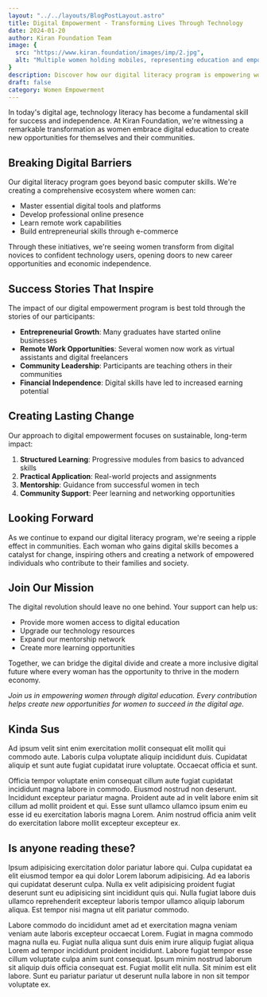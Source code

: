 ```yaml
---
layout: "../../layouts/BlogPostLayout.astro"
title: Digital Empowerment - Transforming Lives Through Technology
date: 2024-01-20
author: Kiran Foundation Team
image: {
  src: "https://www.kiran.foundation/images/imp/2.jpg",
  alt: "Multiple women holding mobiles, representing education and empowerment"
}
description: Discover how our digital literacy program is empowering women to become leaders in their communities through technology education.
draft: false
category: Women Empowerment
---
```


In today's digital age, technology literacy has become a fundamental skill for success and independence. At Kiran Foundation, we're witnessing a remarkable transformation as women embrace digital education to create new opportunities for themselves and their communities.

## Breaking Digital Barriers

Our digital literacy program goes beyond basic computer skills. We're creating a comprehensive ecosystem where women can:
- Master essential digital tools and platforms
- Develop professional online presence
- Learn remote work capabilities
- Build entrepreneurial skills through e-commerce

Through these initiatives, we're seeing women transform from digital novices to confident technology users, opening doors to new career opportunities and economic independence.

## Success Stories That Inspire

The impact of our digital empowerment program is best told through the stories of our participants:

- **Entrepreneurial Growth**: Many graduates have started online businesses
- **Remote Work Opportunities**: Several women now work as virtual assistants and digital freelancers
- **Community Leadership**: Participants are teaching others in their communities
- **Financial Independence**: Digital skills have led to increased earning potential

## Creating Lasting Change

Our approach to digital empowerment focuses on sustainable, long-term impact:

1. **Structured Learning**: Progressive modules from basics to advanced skills
2. **Practical Application**: Real-world projects and assignments
3. **Mentorship**: Guidance from successful women in tech
4. **Community Support**: Peer learning and networking opportunities

## Looking Forward

As we continue to expand our digital literacy program, we're seeing a ripple effect in communities. Each woman who gains digital skills becomes a catalyst for change, inspiring others and creating a network of empowered individuals who contribute to their families and society.

## Join Our Mission

The digital revolution should leave no one behind. Your support can help us:
- Provide more women access to digital education
- Upgrade our technology resources
- Expand our mentorship network
- Create more learning opportunities

Together, we can bridge the digital divide and create a more inclusive digital future where every woman has the opportunity to thrive in the modern economy.

*Join us in empowering women through digital education. Every contribution helps create new opportunities for women to succeed in the digital age.*

## Kinda Sus

Ad ipsum velit sint enim exercitation mollit consequat elit mollit qui commodo aute. Laboris culpa voluptate aliquip incididunt duis. Cupidatat aliquip et sunt aute fugiat cupidatat irure voluptate. Occaecat officia et sunt.

Officia tempor voluptate enim consequat cillum aute fugiat cupidatat incididunt magna labore in commodo. Eiusmod nostrud non deserunt. Incididunt excepteur pariatur magna. Proident aute ad in velit labore enim sit cillum ad mollit proident et qui. Esse sunt ullamco ullamco ipsum enim eu esse id eu exercitation laboris magna Lorem. Anim nostrud officia anim velit do exercitation labore mollit excepteur excepteur ex.

## Is anyone reading these?

Ipsum adipisicing exercitation dolor pariatur labore qui. Culpa cupidatat ea elit eiusmod tempor ea qui dolor Lorem laborum adipisicing. Ad ea laboris qui cupidatat deserunt culpa. Nulla ex velit adipisicing proident fugiat deserunt sunt eu adipisicing sint incididunt quis qui. Nulla fugiat labore duis ullamco reprehenderit excepteur laboris tempor ullamco aliquip laborum aliqua. Est tempor nisi magna ut elit pariatur commodo.

Labore commodo do incididunt amet ad et exercitation magna veniam veniam aute laboris excepteur occaecat Lorem. Fugiat in magna commodo magna nulla eu. Fugiat nulla aliqua sunt duis enim irure aliquip fugiat aliqua Lorem ad tempor incididunt proident incididunt. Labore fugiat tempor esse cillum voluptate culpa anim sunt consequat. Ipsum minim nostrud laborum sit aliquip duis officia consequat est. Fugiat mollit elit nulla. Sit minim est elit labore. Sunt eu pariatur pariatur ut deserunt nulla labore in non sit tempor voluptate ex.